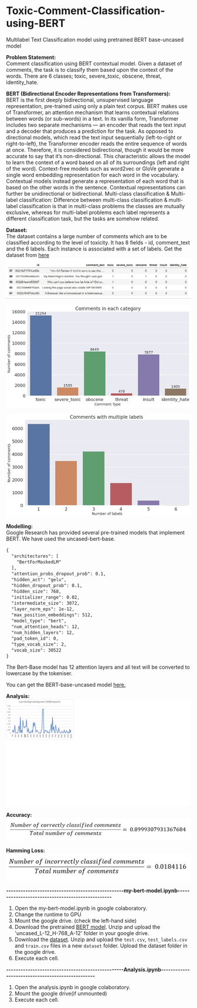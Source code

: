 # Toxic-Comment-Classification-using-BERT
Multilabel Text Classification model using pretrained BERT base-uncased model

**Problem Statement:** <br>
Comment classification using BERT contextual model. Given a dataset of comments, the task is to classify them based upon the context of the words. There are 6 classes; toxic, severe_toxic, obscene, threat, identity_hate.

**BERT (Bidirectional Encoder Representations from Transformers):**<br>
BERT is the first deeply bidirectional, unsupervised language representation, pre-trained using only a plain text corpus. BERT makes use of Transformer, an attention mechanism that learns contextual relations between words (or sub-words) in a text. In its vanilla form, Transformer includes two separate mechanisms — an encoder that reads the text input and a decoder that produces a prediction for the task.
As opposed to directional models, which read the text input sequentially (left-to-right or right-to-left), the Transformer encoder reads the entire sequence of words at once. Therefore, it is considered bidirectional, though it would be more accurate to say that it’s non-directional. This characteristic allows the model to learn the context of a word based on all of its surroundings (left and right of the word).
Context-free models such as word2vec or GloVe generate a single word embedding representation for each word in the vocabulary. Contextual models instead generate a representation of each word that is based on the other words in the sentence. Contextual representations can further be unidirectional or bidirectional.
Multi-class classification & Multi-label classification: 
Difference between multi-class classification & multi-label classification is that in multi-class problems the classes are mutually exclusive, whereas for multi-label problems each label represents a different classification task, but the tasks are somehow related.

**Dataset:**<br>
The dataset contains a large number of comments which are to be classified according to the level of toxicity. It has 8 fields - id, comment_text and the 6 labels. Each instance is associated with a set of labels.
Get the dataset from <a href="https://www.kaggle.com/c/jigsaw-toxic-comment-classification-challenge/data">here</a>
![A screenshot of the dataset](Images/dataset.jpg)

![](Images/dataset2.jpg)

![](Images/dataset3.jpg)


**Modelling:**<br>
Google Research has provided several pre-trained models that implement BERT. We have used the uncased-bert-base.

    {
      "architectures": [
        "BertForMaskedLM"
      ],
      "attention_probs_dropout_prob": 0.1,
      "hidden_act": "gelu",
      "hidden_dropout_prob": 0.1,
      "hidden_size": 768,
      "initializer_range": 0.02,
      "intermediate_size": 3072,
      "layer_norm_eps": 1e-12,
      "max_position_embeddings": 512,
      "model_type": "bert",
      "num_attention_heads": 12,
      "num_hidden_layers": 12,
      "pad_token_id": 0,
      "type_vocab_size": 2,
      "vocab_size": 30522
    }

The Bert-Base model has 12 attention layers and all text will be converted to lowercase by the tokeniser.

You can get the BERT-base-uncased model <a href="https://storage.googleapis.com/bert_models/2018_10_18/uncased_L-12_H-768_A-12.zip">here.</a>

**Analysis:**<br>
![](Images/loss.jpg)
<br>

**Accuracy:**<br>
![](Images/accuracy.jpg)
<br>

**Hamming Loss:**<br>
![](Images/loss1.jpg)
<br>

**-------------------------------------------------my-bert-model.ipynb-------------------------------------------------**

1) Open the my-bert-model.ipynb in google colaboratory.
2) Change the runtime to GPU
3) Mount the google drive. (check the left-hand side)
4) Download the pretrained <a href="https://storage.googleapis.com/bert_models/2018_10_18/uncased_L-12_H-768_A-12.zip">BERT model</a>.
    Unzip and upload the 'uncased_L-12_H-768_A-12' folder in your google drive.
5) Download the <a href="https://www.kaggle.com/c/jigsaw-toxic-comment-classification-challenge/data">dataset</a>.
    Unzip and upload the `test.csv`, `test_labels.csv` and `train.csv` files in a new `dataset` folder.
Upload the dataset folder in the google drive.
6) Execute each cell.


**-------------------------------------------------Analysis.ipynb-------------------------------------------------**
1) Open the analysis.ipynb in google colaboratory.
2) Mount the google drive(if unmounted)
3) Execute each cell.
